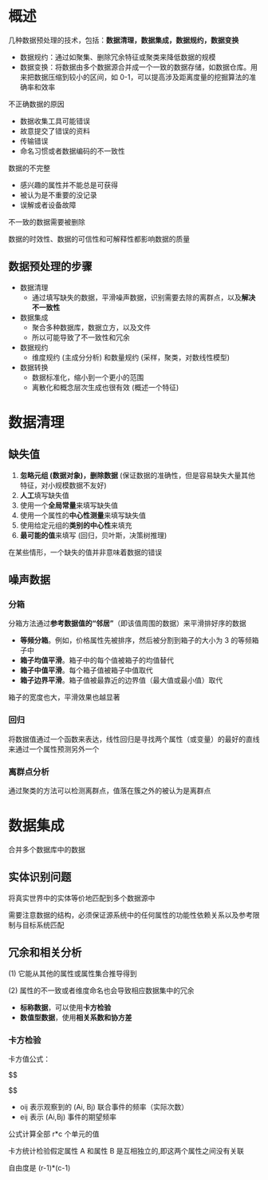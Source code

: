 # 概述

几种数据预处理的技术，包括：**数据清理，数据集成，数据规约，数据变换**

- 数据规约：通过如聚集、删除冗余特征或聚类来降低数据的规模
- 数据变换：将数据由多个数据源合并成一个一致的数据存储，如数据仓库。用来把数据压缩到较小的区间，如 0-1，可以提高涉及距离度量的挖掘算法的准确率和效率

不正确数据的原因

- 数据收集工具可能错误
- 故意提交了错误的资料
- 传输错误
- 命名习惯或者数据编码的不一致性

数据的不完整

- 感兴趣的属性并不能总是可获得
- 被认为是不重要的没记录
- 误解或者设备故障

不一致的数据需要被删除

数据的时效性、数据的可信性和可解释性都影响数据的质量

## 数据预处理的步骤

- 数据清理
  - 通过填写缺失的数据，平滑噪声数据，识别需要去除的离群点，以及**解决不一致性**
- 数据集成
  - 聚合多种数据库，数据立方，以及文件
  - 所以可能导致了不一致性和冗余
- 数据规约
  - 维度规约 (主成分分析) 和数量规约 (采样，聚类，对数线性模型)
- 数据转换
  - 数据标准化，缩小到一个更小的范围
  - 离散化和概念层次生成也很有效 (概述一个特征)

# 数据清理

## 缺失值

1. **忽略元组 (数据对象)，删除数据** (保证数据的准确性，但是容易缺失大量其他特征，对小规模数据不友好)
2. **人工**填写缺失值
3. 使用一个**全局常量**来填写缺失值
4. 使用一个属性的**中心性测量**来填写缺失值
5. 使用给定元组的**类别的中心性**来填充
6. **最可能的值**来填写 (回归，贝叶斯，决策树推理)

在某些情形，一个缺失的值并非意味着数据的错误

## 噪声数据

### 分箱

分箱方法通过**参考数据值的“邻居”**（即该值周围的数据）来平滑排好序的数据

- **等频分箱**。例如，价格属性先被排序，然后被分割到箱子的大小为 3 的等频箱子中
- **箱子均值平滑**。箱子中的每个值被箱子的均值替代
- **箱子中值平滑**。每个箱子值被箱子中值取代
- **箱子边界平滑**。箱子值被最靠近的边界值（最大值或最小值）取代

箱子的宽度也大，平滑效果也越显著

### 回归

将数据值通过一个函数来表达，线性回归是寻找两个属性（或变量）的最好的直线来通过一个属性预测另外一个

### 离群点分析

通过聚类的方法可以检测离群点，值落在簇之外的被认为是离群点

# 数据集成

合并多个数据库中的数据

## 实体识别问题

将真实世界中的实体等价地匹配到多个数据源中

需要注意数据的结构，必须保证源系统中的任何属性的功能性依赖关系以及参考限制与目标系统匹配

## 冗余和相关分析

(1) 它能从其他的属性或属性集合推导得到

(2) 属性的不一致或者维度命名也会导致相应数据集中的冗余

- **标称数据**，可以使用**卡方检验**
- **数值型数据**，使用**相关系数和协方差**

### 卡方检验

卡方值公式：

$$

$$

- oij 表示观察到的 (Ai, Bj) 联合事件的频率（实际次数）
- eij 表示 (Ai,Bj) 事件的期望频率

公式计算全部 r*c 个单元的值

卡方统计检验假定属性 A 和属性 B 是互相独立的,即这两个属性之间没有关联

自由度是 (r-1)*(c-1)